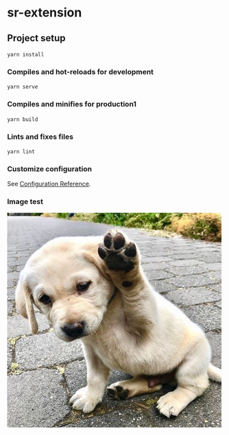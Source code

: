 
# sr-extension

## Project setup
```
yarn install
```

### Compiles and hot-reloads for development
```
yarn serve
```
### Compiles and minifies for production1
```
yarn build
```


### Lints and fixes files
```
yarn lint
```

### Customize configuration
See [Configuration Reference](https://cli.vuejs.org/config/).

### Image test
<img src="images/test.jpg"  width="500" height="500">
